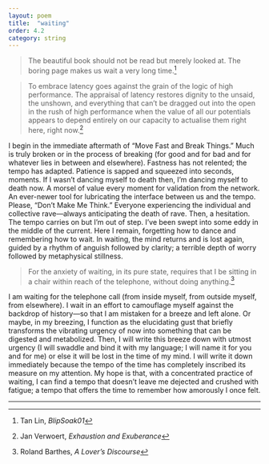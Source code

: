 ```yaml
---
layout: poem
title:  "waiting"
order: 4.2
category: string
---
```


> The beautiful book should not be read but merely looked at. The boring page makes us wait a very long time.[^32]

> To embrace latency goes against the grain of the logic of high performance. The appraisal of latency restores dignity to the unsaid, the unshown, and everything that can’t be dragged out into the open in the rush of high performance when the value of all our potentials appears to depend entirely on our capacity to actualise them right here, right now.[^33]

I begin in the immediate aftermath of “Move Fast and Break Things.” Much is truly broken or in the process of breaking (for good and for bad and for whatever lies in between and elsewhere). Fastness has not relented; the tempo has adapted. Patience is sapped and squeezed into seconds, moments. If I wasn’t dancing myself to death then, I’m dancing myself to death now. A morsel of value every moment for validation from the network. An ever-newer tool for lubricating the interface between us and the tempo. Please, “Don’t Make Me Think.” Everyone experiencing the individual and collective rave—always anticipating the death of rave. Then, a hesitation. The tempo carries on but I’m out of step. I’ve been swept into some eddy in the middle of the current. Here I remain, forgetting how to dance and remembering how to wait. In waiting, the mind returns and is lost again, guided by a rhythm of anguish followed by clarity; a terrible depth of worry followed by metaphysical stillness.

> For the anxiety of waiting, in its pure state, requires that I be sitting in a chair within reach of the telephone, without doing anything.[^34]

I am waiting for the telephone call (from inside myself, from outside myself, from elsewhere). I wait in an effort to camouflage myself against the backdrop of history—so that I am mistaken for a breeze and left alone. Or maybe, in my breezing, I function as the elucidating gust that briefly transforms the vibrating urgency of now into something that can be digested and metabolized. Then, I will write this breeze down with utmost urgency (I will swaddle and bind it with my language; I will name it for you and for me) or else it will be lost in the time of my mind. I will write it down immediately because the tempo of the time has completely inscribed its measure on my attention. My hope is that, with a concentrated practice of waiting, I can find a tempo that doesn’t leave me dejected and crushed with fatigue; a tempo that offers the time to remember how amorously I once felt.

----

[^32]: Tan Lin, *BlipSoak01*
[^33]: Jan Verwoert, *Exhaustion and Exuberance*
[^34]: Roland Barthes, *A Lover’s Discourse*
